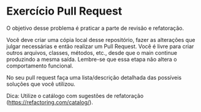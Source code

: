# Exercício Pull Request

O objetivo desse problema é praticar a parte de revisão e refatoração.

Você deve criar uma cópia local desse repositório, fazer as alterações que julgar necessárias e então realizar um Pull Request. Você é livre para criar outros arquivos, classes, métodos, etc., desde que o main continue produzindo a mesma saída. Lembre-se que essa etapa não altera o comportamento funcional.

No seu pull request faça uma lista/descrição detalhada das possíveis soluções que você utilizou.

Dica: Utilize o catálogo com sugestões de refatoração (https://refactoring.com/catalog/).
